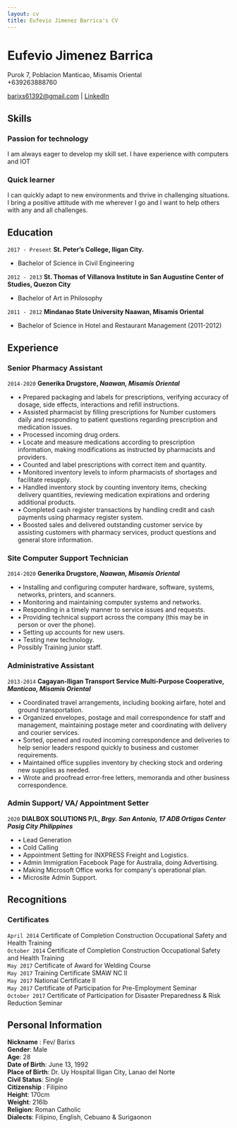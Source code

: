 ```yaml
---
layout: cv
title: Eufevio Jimenez Barrica's CV
---
```

# Eufevio Jimenez Barrica
Purok 7, Poblacion Manticao, Misamis Oriental
<br> +639263888760

<div id="webaddress">
<a href="barixs61392@gmail.com">barixs61392@gmail.com</a>
| <a href="https://www.linkedin.com/in/eufevio-barrica-62733685/">LinkedIn</a>
</div>


## Skills

### Passion for technology
I am always eager to develop my skill set. I have experience with computers and IOT

### Quick learner
I can quickly adapt to new environments and thrive in challenging situations. I bring a positive attitude with me wherever I go and I want to help others with any and all challenges.


## Education

`2017 - Present`
__St. Peter’s College, Iligan City.__
- Bachelor of Science in Civil Engineering    

`2012 - 2013`
__St. Thomas of Villanova Institute in San Augustine Center of Studies, Quezon City__
- Bachelor of Art in Philosophy

`2011 - 2012`
__Mindanao State University Naawan, Misamis Oriental__
- Bachelor of Science in Hotel and Restaurant Management (2011-2012)



## Experience
### Senior Pharmacy Assistant   
`2014-2020`
__Generika Drugstore, *Naawan, Misamis Oriental*__
- •	Prepared packaging and labels for prescriptions, verifying accuracy of dosage, side effects, interactions and refill instructions.  
- • Assisted pharmacist by filling prescriptions for Number customers daily and responding to patient questions regarding prescription and medication issues.  
- • Processed incoming drug orders.  
- • Locate and measure medications according to prescription information, making modifications as instructed by pharmacists and providers.  
- • Counted and label prescriptions with correct item and quantity.  
- • Monitored inventory levels to inform pharmacists of shortages and facilitate resupply.  
- • Handled inventory stock by counting inventory items, checking delivery quantities, reviewing medication expirations and ordering additional products.  
- • Completed cash register transactions by handling credit and cash payments using pharmacy register system.  
- • Boosted sales and delivered outstanding customer service by assisting customers with pharmacy services, product questions and general store information.	  		

### Site Computer Support Technician
`2014-2020`
__Generika Drugstore, *Naawan, Misamis Oriental*__
- • Installing and configuring computer hardware, software, systems, networks, printers, and scanners.  
- • Monitoring and maintaining computer systems and networks.  
- • Responding in a timely manner to service issues and requests.  
- • Providing technical support across the company (this may be in person or over the phone).  
- • Setting up accounts for new users.  
- • Testing new technology.  
- Possibly Training junior staff.  

### Administrative Assistant
`2013-2014`
__Cagayan-Iligan Transport Service Multi-Purpose Cooperative, *Manticao, Misamis Oriental*__
- • Coordinated travel arrangements, including booking airfare, hotel and ground transportation.  
- • Organized envelopes, postage and mail correspondence for staff and management, maintaining postage meter and coordinating with delivery and courier services.  
- • Sorted, opened and routed incoming correspondence and deliveries to help senior leaders respond quickly to business and customer requirements.  
- • Maintained office supplies inventory by checking stock and ordering new supplies as needed.  
- • Wrote and proofread error-free letters, memoranda and other business correspondence.  

### Admin Support/ VA/ Appointment Setter 
`2020`
__DIALBOX SOLUTIONS P/L, *Brgy. San Antonio, 17 ADB Ortigas Center Pasig City Philippines*__
- • Lead Generation  
- • Cold Calling  
- • Appointment Setting for INXPRESS Freight and Logistics.  
- • Admin Immigration Facebook Page for Australia, doing Advertising.  
- • Making Microsoft Office works for company's operational plan.  
- • Microsite Admin Support.  

## Recognitions


### Certificates
`April 2014`
Certificate of Completion Construction Occupational Safety and Health Training<br>
`October 2014`
Certificate of Completion Construction Occupational Safety and Health Training<br>
`May 2017`
Certificate of Award for Welding Course<br>
`May 2017`
Training Certificate SMAW NC II<br>
`May 2017`
National Certificate II<br>
`May 2017`
Certificate of Participation for Pre-Employment Seminar<br>
`October 2017`
Certificate of Participation for Disaster Preparedness & Risk Reduction Seminar



## Personal Information
**Nickname**	  :	Fev/ Barixs   
**Gender**:	Male    
**Age**:	28    
**Date of Birth**:	June 13, 1992    
**Place of Birth**:	  	Dr. Uy Hospital Iligan City, Lanao del Norte   
**Civil Status**:	  	Single   
**Citizenship**	:  	Filipino    
**Height**:	170cm    
**Weight**:	216lb   
**Religion**:	 	Roman Catholic  
**Dialects**:   Filipino, English, Cebuano & Surigaonon    


<!-- ### Footer

Last updated: May 2013 -->
